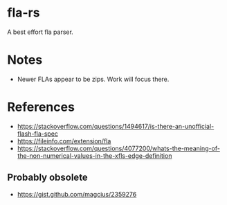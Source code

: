 # fla-rs
A best effort fla parser.

# Notes
 * Newer FLAs appear to be zips. Work will focus there.

# References
* https://stackoverflow.com/questions/1494617/is-there-an-unofficial-flash-fla-spec
* https://fileinfo.com/extension/fla
* https://stackoverflow.com/questions/4077200/whats-the-meaning-of-the-non-numerical-values-in-the-xfls-edge-definition

## Probably obsolete
* https://gist.github.com/magcius/2359276